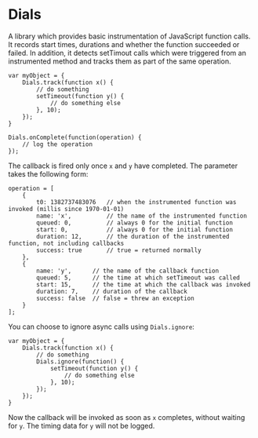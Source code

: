 # Dials

A library which provides basic instrumentation of JavaScript function calls. It records start times, durations and whether the function succeeded or failed. In addition, it detects setTimout calls which were triggered from an instrumented method and tracks them as part of the same operation.

    var myObject = {
        Dials.track(function x() {
            // do something
            setTimeout(function y() {
                // do something else
            }, 10);
        });
    }

    Dials.onComplete(function(operation) {
        // log the operation
    });

The callback is fired only once `x` and `y` have completed. The parameter takes the following form:

    operation = [
        {
            t0: 1382737483076   // when the instrumented function was invoked (millis since 1970-01-01)
            name: 'x',          // the name of the instrumented function
            queued: 0,          // always 0 for the initial function
            start: 0,           // always 0 for the initial function
            duration: 12,       // the duration of the instrumented function, not including callbacks
            success: true       // true = returned normally
        },
        {
            name: 'y',      // the name of the callback function
            queued: 5,      // the time at which setTimeout was called
            start: 15,      // the time at which the callback was invoked
            duration: 7,    // duration of the callback
            success: false  // false = threw an exception
        }
    ];

You can choose to ignore async calls using `Dials.ignore`:

    var myObject = {
        Dials.track(function x() {
            // do something
            Dials.ignore(function() {
                setTimeout(function y() {
                    // do something else
                }, 10);
            });
        });
    }

Now the callback will be invoked as soon as `x` completes, without waiting for `y`. The timing data for `y` will not be logged.
